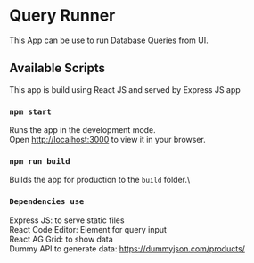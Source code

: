 # Query Runner

This App can be use to run Database Queries from UI.

## Available Scripts

This app is build using React JS and served by Express JS app

### `npm start`

Runs the app in the development mode.\
Open [http://localhost:3000](http://localhost:3000) to view it in your browser.

### `npm run build`

Builds the app for production to the `build` folder.\

### `Dependencies use`

Express JS: to serve static files\
React Code Editor: Element for query input\
React AG Grid: to show data\
Dummy API to generate data: https://dummyjson.com/products/

